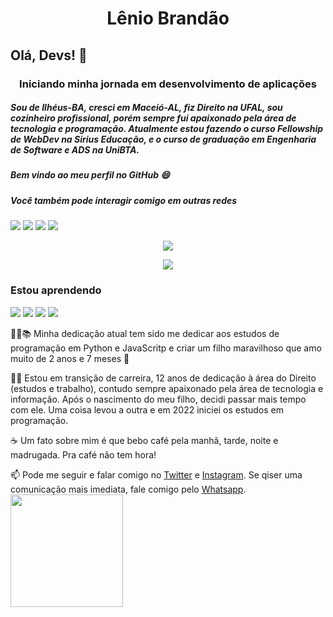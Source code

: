 # <h1 align="center"> Lênio Brandão </h1>
## Olá, Devs! 👋
### <p align="center"> Iniciando minha jornada em desenvolvimento de aplicações </p>
##### Sou de Ilhéus-BA, cresci em Maceió-AL, fiz Direito na UFAL, sou cozinheiro profissional, porém sempre fui apaixonado pela área de tecnologia e programação. Atualmente estou fazendo o curso Fellowship de WebDev na Sirius Educação, e o curso de graduação em Engenharia de Software e ADS na UniBTA.
##### Bem vindo ao meu perfil no GitHub 😄
##### Você também pode interagir comigo em outras redes
<div>
<a href="https://www.linkedin.com/in/leniobrandao" target="_blank"><img src="https://user-images.githubusercontent.com/102772203/161966708-21a6c4ed-6f4c-4661-98a9-7c3103f6a5f5.png"></a>
<a href="https://www.twitter.com/BrandaoLenio" target="_blank"><img src="https://user-images.githubusercontent.com/102772203/161966411-bdbf458f-a4a7-499f-a22e-75a1ac12e545.png"></a>
<a href="https://www.instagram.com/leniobrandao" target="_blank"><img src="https://user-images.githubusercontent.com/102772203/161966293-90a8dc43-1e07-42ec-8c4e-c1ebd921549f.png"></a>
  <a href="https://contate.me/brandaolenio" target="_blank"><img src="https://user-images.githubusercontent.com/102772203/161977440-4bbef4da-4a71-40b9-86b4-37eae4636b59.png"></a>
</div>

<p align="center">
  <img src="http://img.shields.io/static/v1?label=STATUS&message=EM%20DESENVOLVIMENTO&color=GREEN&style=for-the-badge"/>
  </p>

<p align="center">
  <img src="https://user-images.githubusercontent.com/102772203/161967424-ab4d2f78-7a92-42f8-9687-ae2e44f838ff.gif"/>
</p>

### Estou aprendendo
<img src="https://user-images.githubusercontent.com/102772203/161968164-fc363b85-c199-435d-8df6-f3df0f20380a.png"/> <img src="https://user-images.githubusercontent.com/102772203/161968577-610b051f-0d91-48e0-99f8-3c70743bc00f.png"/> <img src="https://user-images.githubusercontent.com/102772203/161969395-67e6ffad-4893-46b1-bda5-60c755035dc9.png"/> <img src="https://user-images.githubusercontent.com/102772203/161970749-552916c5-201a-45b0-a6af-bbfe47d57e86.png"/>
 
 🧑‍🎓📚 Minha dedicação atual tem sido me dedicar aos estudos de programação em Python e JavaScritp e criar um filho maravilhoso que amo muito de 2 anos e 7 meses 👶
 </p>
 🦾🧠 Estou em transição de carreira, 12 anos de dedicação à área do Direito (estudos e trabalho), contudo sempre apaixonado pela área de tecnologia e informação. Após o nascimento do meu filho, decidi passar mais tempo com ele. Uma coisa levou a outra e em 2022 iniciei os estudos em programação.
 </p>
 ☕ Um fato sobre mim é que bebo café pela manhã, tarde, noite  e madrugada. Pra café não tem hora!
 </p>
 📫 Pode me seguir e falar comigo no <a href="https://www.twitter.com/BrandaoLenio">Twitter</a> e <a href="https://www.instagram.com/leniobrandao">Instagram</a>. Se qiser uma comunicação mais imediata, fale comigo pelo <a href="https://contate.me/brandaolenio">Whatsapp</a>.

<div>
<a href="https://github.com/brandaolenio">
<img height="180em" src="https://github-readme-stats.vercel.app/api?username=brandaolenio&show_icons=true&theme=dracula&include_all_commits=true&count_private=true"/>
</div>
